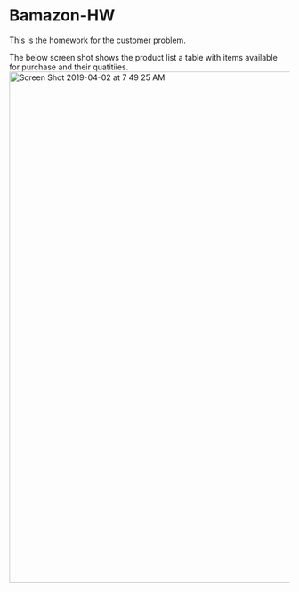 # Bamazon-HW

This is the homework for the customer problem.

The below screen shot shows the product list a table with items available for purchase and their quatitiies.
<img width="919" alt="Screen Shot 2019-04-02 at 7 49 25 AM" src="https://user-images.githubusercontent.com/47362473/55412592-97754100-551c-11e9-9e18-ce0a7fe913fb.png">

